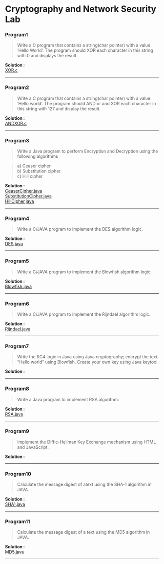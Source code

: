 # Cryptography and Network Security Lab

### Program1

> Write a C program that contains a string(char pointer) with a value ‘Hello  World’. The program should XOR each character in this string with 0 and displays the result.

**Solution :** <br>
[XOR.c](Programs/XOR.c)

---


### Program2

> Write a C program that contains a string(char pointer) with a value ‘Hello  world’. The program should AND or and XOR each character in this string with 127 and display the result.

**Solution :** <br>
[ANDXOR.c](Programs/ANDXOR.c)

---

### Program3

> Write a Java program to perform Encryption and Decryption using the following algorithms 

> a) Ceaser cipher  
> b) Substitution cipher  
> c) Hill cipher

**Solution :** <br>
[CeaserCipher.java](Programs/CeaserCipher.java)<br>
[SubstitutionCipher.java](Programs/SubstitutionCipher.java)<br>
[HillCipher.java](https://github.com/tink-code/Cryptography%20and%20Network%20Security/Programs/HillCipher.java)

---

### Program4

> Write a C/JAVA program to implement the DES algorithm logic.

**Solution :** <br>
[DES.java](Programs/DES.java)

---

### Program5

> Write a C/JAVA program to implement the Blowfish algorithm logic.

**Solution :** <br>
[Blowfish.java](Programs/Blowfish.java)

---

### Program6

> Write a C/JAVA program to implement the Rijndael algorithm logic.

**Solution :** <br>
[Rijndael.java](Programs/Rijndael.java)

---

### Program7

> Write the RC4 logic in Java using Java cryptography; encrypt the text "Hello world" using Blowfish. Create your own key using Java keytool.

**Solution :**


---

### Program8

> Write a Java program to implement RSA algorithm.

**Solution :** <br>
[RSA.java](Programs/RSA.java)

---

### Program9

> Implement the Diffie-Hellman Key Exchange mechanism using HTML and JavaScript.

**Solution :**


---

### Program10

> Calculate the message digest of atext using the SHA-1 algorithm in JAVA.

**Solution :** <br>
[SHA1.java](Programs/SHA1.java)

---

### Program11

> Calculate the message digest of a text using the MD5 algorithm in JAVA.

**Solution :** <br>
[MD5.java](Programs/MD5.java)

---

